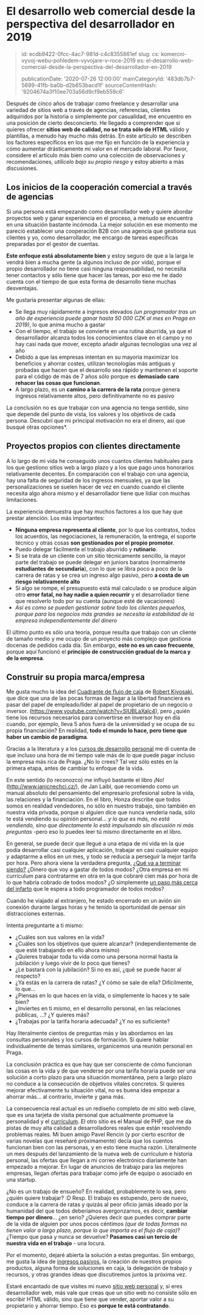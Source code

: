 El desarrollo web comercial desde la perspectiva del desarrollador en 2019
==========================================================================

> id: ecdb9422-0fcc-4ac7-981d-c4c8355861ef
> slug:
> 	cs: komercni-vyvoj-webu-pohledem-vyvojare-v-roce-2019
> 	es: el-desarrollo-web-comercial-desde-la-perspectiva-del-desarrollador-en-2019
> 
> publicationDate: '2020-07-26 12:00:00'
> mainCategoryId: '483db7b7-5699-41fb-ba0b-d2b653bacd1f'
> sourceContentHash: '9204674a3f10ee703a56d9cf9eb559c6'

Después de cinco años de trabajar como freelance y desarrollar una variedad de sitios web a través de agencias, referencias, clientes adquiridos por la historia o simplemente por casualidad, me encuentro en una posición de cierto desconcierto. He llegado a comprender que si quieres ofrecer **sitios web de calidad, no se trata sólo de HTML** válido y plantillas, a menudo hay mucho más detrás. En este artículo se describen los factores específicos en los que me fijo en función de la experiencia y cómo aumentar drásticamente mi valor en el mercado laboral. Por favor, considere el artículo más bien como una colección de observaciones y recomendaciones, *utilícelo bajo su propio riesgo* y estoy abierto a más discusiones.

Los inicios de la cooperación comercial a través de agencias
-----------------------------------------

Si una persona está empezando como desarrollador web y quiere abordar proyectos web y ganar experiencia en el proceso, a menudo se encuentra en una situación bastante incómoda. La mejor solución en ese momento me pareció establecer una cooperación B2B con una agencia que gestiona sus clientes y yo, como desarrollador, me encargo de tareas específicas preparadas por el gestor de cuentas.

**Este enfoque está absolutamente bien** y estoy seguro de que a la larga le vendrá bien a mucha gente (a algunos incluso de por vida), porque el propio desarrollador no tiene casi ninguna responsabilidad, no necesita tener contactos y sólo tiene que hacer las tareas, por eso me he dado cuenta con el tiempo de que esta forma de desarrollo tiene muchas desventajas.

Me gustaría presentar algunas de ellas:

- Se llega muy rápidamente a ingresos elevados *(un programador tras un año de experiencia puede ganar hasta 50 000 CZK al mes en Praga en 2019)*, lo que anima mucho a gastar
- Con el tiempo, el trabajo se convierte en una rutina aburrida, ya que el desarrollador alcanza todos los conocimientos clave en el campo y no hay casi nada que mover, excepto añadir algunas tecnologías una vez al año
- Debido a que las empresas intentan en su mayoría maximizar los beneficios y ahorrar costes, utilizan tecnologías más antiguas y probadas que hacen que el desarrollo sea rápido y mantienen el soporte para el código de más de 7 años sólo porque es **demasiado caro rehacer las cosas que funcionan**.
- A largo plazo, es un **camino a la carrera de la rata** porque genera ingresos relativamente altos, pero definitivamente no es pasivo

La conclusión no es que trabajar con una agencia no tenga sentido, sino que depende del punto de vista, los valores y los objetivos de cada persona. Descubrí que mi principal motivación no era el dinero, así que busqué otras opciones*.

Proyectos propios con clientes directamente
----------------------------------

A lo largo de mi vida he conseguido unos cuantos clientes habituales para los que gestiono sitios web a largo plazo y a los que pago unos honorarios relativamente decentes. En comparación con el trabajo con una agencia, hay una falta de seguridad de los ingresos mensuales, ya que las personalizaciones se suelen hacer de vez en cuando cuando el cliente necesita algo ahora mismo y el desarrollador tiene que lidiar con muchas limitaciones.

La experiencia demuestra que hay muchos factores a los que hay que prestar atención. Los más importantes:

- **Ninguna empresa representa al cliente**, por lo que los contratos, todos los acuerdos, las negociaciones, la remuneración, la entrega, el soporte técnico y otras cosas **son gestionados por el propio promotor**.
- Puedo delegar fácilmente el trabajo aburrido y **rutinario**.
- Si se trata de un cliente con un sitio técnicamente sencillo, la mayor parte del trabajo se puede delegar en juniors baratos (normalmente **estudiantes de secundaria**), con lo que se libra poco a poco de la carrera de ratas y se crea un ingreso algo pasivo, pero **a costa de un riesgo relativamente alto**
- Si algo se rompe, el presupuesto está mal calculado o se produce algún otro **error fatal, no hay nadie a quien recurrir** y el desarrollador tiene que resolverlo todo por su cuenta (aunque esté de vacaciones)
- *Así es como se pueden gestionar sobre todo los clientes pequeños, porque para los negocios más grandes se necesita la estabilidad de la empresa independientemente del dinero*

El último punto es sólo una teoría, porque resulta que trabajo con un cliente de tamaño medio y me ocupo de un proyecto más complejo que gestiona docenas de pedidos cada día. Sin embargo, **este no es un caso frecuente**, porque aquí funcionó el **principio de construcción gradual de la marca y de la empresa**.

Construir su propia marca/empresa
-------------------------------------

Me gusta mucho la idea del [Cuadrante de flujo de caja](https://www.youtube.com/watch?v=bC1ScfCny38) de [Robert Kiyosaki](https://cs.wikipedia.org/wiki/Robert_Kiyosaki), que dice que una de las pocas formas de llegar a la libertad financiera es pasar del papel de empleado/líder al papel de propietario de un negocio o inversor. (https://www.youtube.com/watch?v=SlUBLaXaIc4), pero ¿quién tiene los recursos necesarios para convertirse en inversor hoy en día cuando, por ejemplo, lleva 5 años fuera de la universidad y se ocupa de su propia financiación? En realidad, **todo el mundo lo hace, pero tiene que haber un cambio de paradigma**.

Gracias a la literatura y a los [cursos de desarrollo personal](https://www.youtube.com/watch?v=J9yw1gQq4RI) me di cuenta de que incluso una hora de mi tiempo vale más de lo que puede pagar incluso la empresa más rica de Praga. ¿No lo crees? Tal vez sólo estés en la primera etapa, antes de cambiar tu enfoque de la vida.

En este sentido (lo reconozco) me influyó bastante el libro ¡No! (http://www.janicnechci.cz/), de Jan Laibl, que recomiendo como un manual absoluto del pensamiento del empresario profesional sobre la vida, las relaciones y la financiación. En el libro, Honza describe que todos somos en realidad vendedores, no sólo en nuestro trabajo, sino también en nuestra vida privada, porque si alguien dice que nunca vendería nada, sólo te está vendiendo su opinión personal... *y lo que es más, no está vendiendo, sino que directamente lo está impulsando sin discusión ni más preguntas* -pero eso lo puedes leer tú mismo directamente en el libro.

En general, se puede decir que llegué a una etapa de mi vida en la que podía desarrollar casi cualquier aplicación, trabajar en casi cualquier equipo y adaptarme a ellos en un mes, y todo se reducía a perseguir la mejor tarifa por hora. Pero ahora viene la verdadera pregunta, [¿Qué va a terminar siendo?](https://www.youtube.com/watch?v=J9yw1gQq4RI&t=7s) ¿Dinero que voy a gastar de todos modos? ¿Otra empresa en mi currículum para contratarme en otra en la que cobraré cien más por hora de lo que habría cobrado de todos modos? ¿O simplemente [un paso más cerca del infarto](https://blog.freelo.cz/david-grudl-jak-ho-neznate-aneb-infarktovy-vyvoj-open-source/) que le espera a todo programador de todos modos?

Cuando he viajado al extranjero, he estado encerrado en un avión sin conexión durante largas horas y he tenido la oportunidad de pensar sin distracciones externas.

Intenta preguntarte a ti mismo:

- ¿Cuáles son sus valores en la vida?
- ¿Cuáles son los objetivos que quiere alcanzar? (independientemente de que esté trabajando en ello ahora mismo)
- ¿Quieres trabajar toda tu vida como una persona normal hasta la jubilación y luego vivir de lo poco que tienes?
- ¿Le bastará con la jubilación? Si no es así, ¿qué se puede hacer al respecto?
- ¿Ya estás en la carrera de ratas? ¿Y cómo se sale de ella? Difícilmente, lo que...
- ¿Piensas en lo que haces en la vida, o simplemente lo haces y te sale bien?
- ¿Inviertes en ti mismo, en el desarrollo personal, en las relaciones públicas, ...? ¿Y quieres más?
- ¿Trabajas por la tarifa horaria adecuada? ¿Y no es suficiente?

Hay literalmente cientos de preguntas más y las abordamos en las consultas personales y los cursos de formación. Si quiere hablar individualmente de temas similares, organicemos una reunión personal en Praga.

La conclusión práctica es que hay que ser consciente de cómo funcionan las cosas en la vida y de que venderse por una tarifa horaria puede ser una solución a corto plazo para una situación momentánea, pero a largo plazo no conduce a la consecución de objetivos vitales concretos. Si quieres mejorar efectivamente tu situación vital, no es buena idea empezar a ahorrar más... al contrario, invierte y gana más.

La consecuencia real actual es un rediseño completo de mi sitio web clave, que es una tarjeta de visita personal que actualmente promueve la personalidad y el [currículum](https://baraja.cz/zivotopis). El otro sitio es el Manual de PHP, que me da pistas de muy alta calidad a desarrolladores reales que están resolviendo problemas reales. Mi buen amigo Pavel Rencin (y por cierto escritor de varias novelas que reseñaré próximamente) decía que los cuentos funcionan bien con las personas, y en esto tiene mucha razón. Literalmente un mes después del lanzamiento de la nueva web de currículum e historia personal, las ofertas que llegan a mi correo electrónico diariamente han empezado a mejorar. En lugar de anuncios de trabajo para las mejores empresas, llegan ofertas para trabajar como jefe de equipo o asociado en una startup.

¿No es un trabajo de ensueño? En realidad, probablemente lo sea, pero ¿quién quiere trabajar? :D Resp. El trabajo es estupendo, pero de nuevo, conduce a la carrera de ratas y quizás al peor oficio jamás ideado por la humanidad del que todos deberíamos avergonzarnos, es decir, **cambiar tiempo por dinero**... ¿en serio? ¿Quieres decir que puedes comprar parte de la vida de alguien por unos pocos céntimos *(que de todas formas no tienen valor a largo plazo, porque lo que importa es el flujo de caja)*? ¿Tiempo que pasa y nunca se devuelve? **Pasamos casi un tercio de nuestra vida en el trabajo** - una locura.

Por el momento, dejaré abierta la solución a estas preguntas. Sin embargo, me gusta la idea de [ingresos pasivos](https://mladyinvestor.cz/pasivni-prijem/), la creación de nuestros propios productos, alguna forma de soluciones en caja, la delegación de trabajo y recursos, y otras grandes ideas que discutiremos juntos la próxima vez.

Estaré encantado de que visites mi nuevo [sitio web personal](https://baraja.cz/) y, si eres desarrollador web, más vale que creas que un sitio web no consiste sólo en escribir HTML válido, sino que tiene que vender, aportar valor a su propietario y ahorrar tiempo. Eso es **porque te está contratando**.
